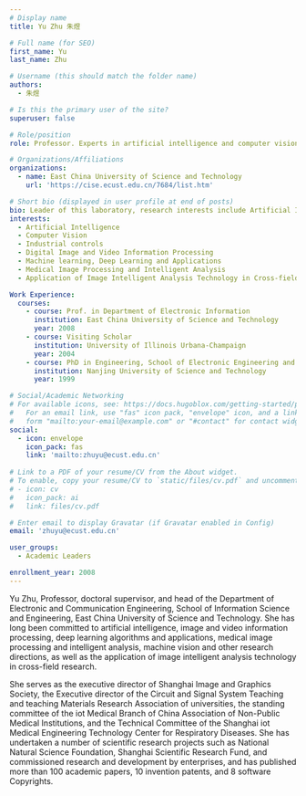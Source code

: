 ```yaml
---
# Display name
title: Yu Zhu 朱煜

# Full name (for SEO)
first_name: Yu
last_name: Zhu

# Username (this should match the folder name)
authors:
  - 朱煜

# Is this the primary user of the site?
superuser: false

# Role/position
role: Professor. Experts in artificial intelligence and computer vision. Lab leader.

# Organizations/Affiliations
organizations:
  - name: East China University of Science and Technology
    url: 'https://cise.ecust.edu.cn/7684/list.htm'

# Short bio (displayed in user profile at end of posts)
bio: Leader of this laboratory, research interests include Artificial Intelligence, Computer Vision, Industrial controls, Digital Image and Video Processing, Machine learning, Deep Learning and Applications.
interests:
  - Artificial Intelligence
  - Computer Vision
  - Industrial controls
  - Digital Image and Video Information Processing
  - Machine learning, Deep Learning and Applications
  - Medical Image Processing and Intelligent Analysis
  - Application of Image Intelligent Analysis Technology in Cross-field Research

Work Experience:
  courses:
    - course: Prof. in Department of Electronic Information
      institution: East China University of Science and Technology
      year: 2008
    - course: Visiting Scholar
      institution: University of Illinois Urbana-Champaign
      year: 2004
    - course: PhD in Engineering, School of Electronic Engineering and Optoelectronic Technology
      institution: Nanjing University of Science and Technology
      year: 1999

# Social/Academic Networking
# For available icons, see: https://docs.hugoblox.com/getting-started/page-builder/#icons
#   For an email link, use "fas" icon pack, "envelope" icon, and a link in the
#   form "mailto:your-email@example.com" or "#contact" for contact widget.
social:
  - icon: envelope
    icon_pack: fas
    link: 'mailto:zhuyu@ecust.edu.cn'
    
# Link to a PDF of your resume/CV from the About widget.
# To enable, copy your resume/CV to `static/files/cv.pdf` and uncomment the lines below.
# - icon: cv
#   icon_pack: ai
#   link: files/cv.pdf

# Enter email to display Gravatar (if Gravatar enabled in Config)
email: 'zhuyu@ecust.edu.cn'

user_groups:
  - Academic Leaders

enrollment_year: 2008
---
```


Yu Zhu, Professor, doctoral supervisor, and head of the Department of Electronic and Communication Engineering, School of Information Science and Engineering, East China University of Science and Technology. She has long been committed to artificial intelligence, image and video information processing, deep learning algorithms and applications, medical image processing and intelligent analysis, machine vision and other research directions, as well as the application of image intelligent analysis technology in cross-field research. 

She serves as the executive director of Shanghai Image and Graphics Society, the Executive director of the Circuit and Signal System Teaching and teaching Materials Research Association of universities, the standing committee of the iot Medical Branch of China Association of Non-Public Medical Institutions, and the Technical Committee of the Shanghai iot Medical Engineering Technology Center for Respiratory Diseases. She has undertaken a number of scientific research projects such as National Natural Science Foundation, Shanghai Scientific Research Fund, and commissioned research and development by enterprises, and has published more than 100 academic papers, 10 invention patents, and 8 software Copyrights.
